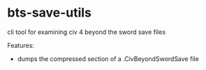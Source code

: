 # bts-save-utils
cli tool for examining civ 4 beyond the sword save files

Features:
- dumps the compressed section of a .CivBeyondSwordSave file
